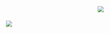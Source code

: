 
<img align="right" src="https://visitor-badge.laobi.icu/badge?page_id=zoubairhouta.zoubairhouta" />


<h1 align="center">
<img src="https://readme-typing-svg.herokuapp.com/?font=Cairo&size=30&center=true&vCenter=true&width=600&height=80&color=f75c7e&background=ffdfba&duration=5000&multiline=true&lines=Hi+There!+👋;+أنا+أحمد+زبير+بلحوت!;I'm+Ahmed+Zoubair+Belhout!;مرحباً!+👋" />


</h1>
